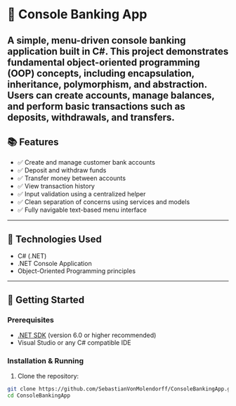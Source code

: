 # 🏦 Console Banking App
A simple, menu-driven console banking application built in C#. This project demonstrates fundamental object-oriented programming (OOP) concepts, including encapsulation, inheritance, polymorphism, and abstraction. Users can create accounts, manage balances, and perform basic transactions such as deposits, withdrawals, and transfers.
---
## 📚 Features
- ✅ Create and manage customer bank accounts  
- ✅ Deposit and withdraw funds  
- ✅ Transfer money between accounts  
- ✅ View transaction history  
- ✅ Input validation using a centralized helper  
- ✅ Clean separation of concerns using services and models  
- ✅ Fully navigable text-based menu interface
---
## 🔧 Technologies Used
- C# (.NET)
- .NET Console Application
- Object-Oriented Programming principles
---
## 🚀 Getting Started
### Prerequisites
- [.NET SDK](https://dotnet.microsoft.com/download) (version 6.0 or higher recommended)
- Visual Studio or any C# compatible IDE
### Installation & Running
1. Clone the repository:
  ```bash
  git clone https://github.com/SebastianVonMolendorff/ConsoleBankingApp.git
  cd ConsoleBankingApp
